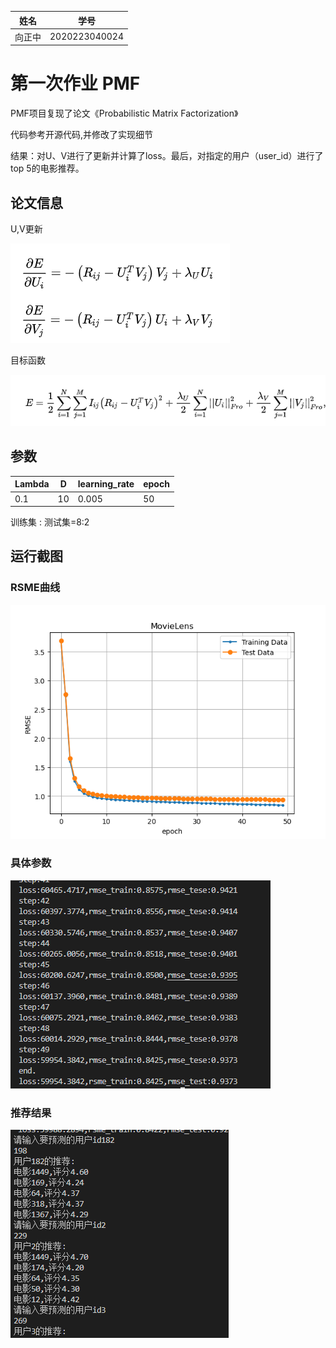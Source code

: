 |姓名|学号|
|-|-|
|向正中|2020223040024|

# 第一次作业 PMF
PMF项目复现了论文《Probabilistic Matrix Factorization》

代码参考开源代码,并修改了实现细节

结果：对U、V进行了更新并计算了loss。最后，对指定的用户（user_id）进行了top 5的电影推荐。 

## 论文信息
U,V更新

![](UV更新.png)

目标函数

![](目标函数.png)

## 参数
|Lambda|D|learning_rate|epoch|
|-|-|-|-|
|0.1|10|0.005|50|

训练集 : 测试集=8:2

## 运行截图
### RSME曲线
![](运行截图1_RSME.png)
### 具体参数
![](运行截图2_rsme.png)
### 推荐结果
![](推荐结果.png)
